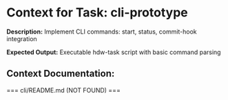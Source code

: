 # Context for Task: cli-prototype

**Description:** Implement CLI commands: start, status, commit-hook integration

**Expected Output:** Executable hdw-task script with basic command parsing

## Context Documentation:

=== cli/README.md (NOT FOUND) ===
